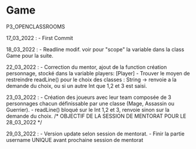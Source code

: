# Game
P3_OPENCLASSROOMS

17_03_2022 : 
    - First Commit

18_03_2022 : 
    - Readline modif. voir pour "scope" la variable dans la class Game pour la suite.

22_03_2022 :
    - Correction du mentor, ajout de la function création personnage, stocké dans la variable players: [Player]
    - Trouver le moyen de restreindre readLine() pour le choix des classes : String  -> renvoie a la demande du choix, ou si un autre Int que 1,2 et 3 est saisi.

23_03_2022 :
    - Création des joueurs avec leur team composée de 3 personnages chacun définissable par une classe (Mage, Assassin ou Guerrier).
    - readLine() bloqué sur le Int 1,2 et 3, renvoie sinon sur la demande du choix.
    /* OBJECTIF DE LA SESSION DE MENTORAT POUR LE 28_03_2022 */ 

29_03_2022 : 
    - Version update selon session de mentorat. 
    - Finir la partie username UNIQUE avant prochaine session de mentorat
